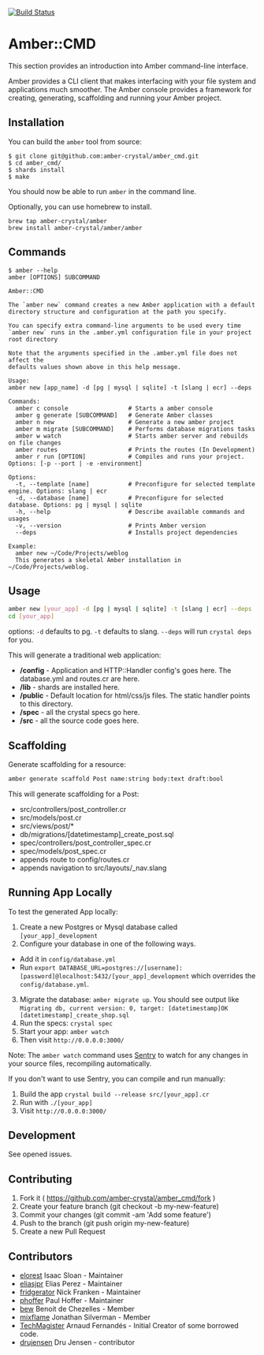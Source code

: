 [![Build Status](https://travis-ci.org/Amber-Crystal/amber_cmd.svg?branch=master)](https://travis-ci.org/Amber-Crystal/amber_cmd)
# Amber::CMD
This section provides an introduction into Amber command-line interface. 

Amber provides a CLI client that makes interfacing with your file system and applications much smoother. The Amber console provides a framework for creating, generating, scaffolding and running your Amber project.


## Installation

You can build the `amber` tool from source:

```shellsession
$ git clone git@github.com:amber-crystal/amber_cmd.git
$ cd amber_cmd/
$ shards install
$ make
```

You should now be able to run `amber` in the command line.


Optionally, you can use homebrew to install.

```shellsession
brew tap amber-crystal/amber
brew install amber-crystal/amber/amber
```

## Commands

```shell
$ amber --help
amber [OPTIONS] SUBCOMMAND

Amber::CMD

The `amber new` command creates a new Amber application with a default
directory structure and configuration at the path you specify.

You can specify extra command-line arguments to be used every time
`amber new` runs in the .amber.yml configuration file in your project 
root directory

Note that the arguments specified in the .amber.yml file does not affect the
defaults values shown above in this help message.

Usage:
amber new [app_name] -d [pg | mysql | sqlite] -t [slang | ecr] --deps 

Commands:
  amber c console                 # Starts a amber console   
  amber g generate [SUBCOMMAND]   # Generate Amber classes
  amber n new                     # Generate a new amber project
  amber m migrate [SUBCOMMAND]    # Performs database migrations tasks
  amber w watch                   # Starts amber server and rebuilds on file changes
  amber routes                    # Prints the routes (In Development)
  amber r run [OPTION]            # Compiles and runs your project. Options: [-p --port | -e -environment]
  
Options:
  -t, --template [name]           # Preconfigure for selected template engine. Options: slang | ecr 
  -d, --database [name]           # Preconfigure for selected database. Options: pg | mysql | sqlite
  -h, --help                      # Describe available commands and usages
  -v, --version                   # Prints Amber version
  --deps                          # Installs project dependencies
  
Example:
  amber new ~/Code/Projects/weblog
  This generates a skeletal Amber installation in ~/Code/Projects/weblog.
```

## Usage

```sh
amber new [your_app] -d [pg | mysql | sqlite] -t [slang | ecr] --deps 
cd [your_app]
```
options: `-d` defaults to pg. `-t` defaults to slang. `--deps` will run `crystal deps` for you.

This will generate a traditional web application:
 - **/config** - Application and HTTP::Handler config's goes here.  The database.yml and routes.cr are here.
 - **/lib** - shards are installed here.
 - **/public** - Default location for html/css/js files.  The static handler points to this directory.
 - **/spec** - all the crystal specs go here.
 - **/src** - all the source code goes here.

## Scaffolding
Generate scaffolding for a resource:
```sh
amber generate scaffold Post name:string body:text draft:bool
```

This will generate scaffolding for a Post:
 - src/controllers/post_controller.cr
 - src/models/post.cr
 - src/views/post/*
 - db/migrations/[datetimestamp]_create_post.sql
 - spec/controllers/post_controller_spec.cr
 - spec/models/post_spec.cr
 - appends route to config/routes.cr
 - appends navigation to src/layouts/_nav.slang

## Running App Locally
To test the generated App locally:

1. Create a new Postgres or Mysql database called `[your_app]_development`
2. Configure your database in one of the following ways.
  * Add it in `config/database.yml`
  * Run `export DATABASE_URL=postgres://[username]:[password]@localhost:5432/[your_app]_development` 
    which overrides the `config/database.yml`.
3. Migrate the database: `amber migrate up`. You should see output like 
    `Migrating db, current version: 0, target: [datetimestamp]OK   [datetimestamp]_create_shop.sql`
4. Run the specs: `crystal spec`
5. Start your app: `amber watch`
6. Then visit `http://0.0.0.0:3000/`

Note: The `amber watch` command uses [Sentry](https://github.com/samueleaton/sentry) to watch for any changes in your source files, recompiling automatically.

If you don't want to use Sentry, you can compile and run manually:

1. Build the app `crystal build --release src/[your_app].cr`
2. Run with `./[your_app]`
3. Visit `http://0.0.0.0:3000/`


## Development

See opened issues.

## Contributing

1. Fork it ( https://github.com/amber-crystal/amber_cmd/fork )
2. Create your feature branch (git checkout -b my-new-feature)
3. Commit your changes (git commit -am 'Add some feature')
4. Push to the branch (git push origin my-new-feature)
5. Create a new Pull Request

## Contributors
- [elorest](https://github.com/elorest) Isaac Sloan - Maintainer
- [eliasjpr](https://github.com/eliasjpr) Elias Perez - Maintainer
- [fridgerator](https://github.com/fridgerator) Nick Franken - Maintainer
- [phoffer](https://github.com/phoffer) Paul Hoffer - Maintainer
- [bew](https://github.com/bew) Benoit de Chezelles - Member
- [mixflame](https://github.com/mixflame) Jonathan Silverman - Member
- [TechMagister](https://github.com/TechMagister) Arnaud Fernandés - Initial Creator of some borrowed code.
- [drujensen](https://github.com/drujensen) Dru Jensen - contributor

